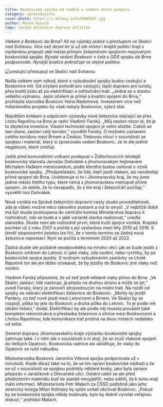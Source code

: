 ```yaml
---
title: Boskovická spojka má nadále u vedení města podporu
category: zpravodajství
cover-photo: https://i.ohlasy.info/KXWSQJY.jpg
author: Marek Osouch
tags: spojka železnice doprava politika
---
```


*Vlakem z Boskovic do Brna? Až na výjimky jedině s přestupem ve Skalici nad Svitavou. Více než deset let si už ale místní i krajští politici hrají s myšlenkou propojit obě města přímým železničním spojením nazývaným boskovická spojka. Bývalé vedení Boskovic v čele s ODS spojku do Brna podporovalo. Nynější koalice pokračuje ve stejné politice.*

<img src="https://i.ohlasy.info/KXWSQJY.jpg" alt="cestující přestupují ve Skalici nad Svitavou" class="img-responsive">

Našla celkem osm výhod, které z vybudování spojky budou cestující a Boskovice mít. Od zvýšení pohodlí pro cestující, lepší dopravu pro turisty, přes kratší jízdu až po elektrifikaci a odhlučnění trati. „Jedná se o stavbu velkého významu. Jejím účelem je přímé a kvalitní spojení do Brna,“ prohlásila starostka Boskovic Hana Nedomová. Investorem více než miliardového projektu by však nebyly Boskovice, nýbrž stát.

Největším kritikem a odpůrcem výstavby nové železnice stáčející se přes Lhotu Rapotinu na Brno je radní Vladimír Farský. „Můj osobní názor je, že je to zbytečná investice. Vlastní technické spojení je velmi složité. Cokoli se tam stane, zastaví celý koridor,“ vysvětlil Farský. O možném zastavení celého koridoru mezi Brnem a Českou Třebovou mluví v souvislosti se spojkou i materiál, který si zpracovalo vedení Boskovic. Je to ale jediné negativum, které zmiňují.

Ještě před komunálními volbami podepsal v Židlochovicích tehdejší boskovický starosta Jaroslav Dohnálek s jihomoravským hejtmanem Michalem Haškem memorandum, podle kterého budou usilovat o vznik boskovické spojky. „Předpokládám, že lidé, kteří jezdí vlakem, asi neodmítají přímé spojení do Brna. Uvědomuje si to i Jihomoravský kraj, že my jsme jediné město třetího typu, které nemá s jihomoravskou metropolí přímé spojení. Je dobře, že to nezapadlo, že s tím kraj i železničáři počítají,“ vysvětlil loni Dohnálek.

Nově vznikla na Správě železniční dopravní cesty studie proveditelnosti, zda je vůbec možné něco takového postavit a má to smysl. „V nejbližší době má být studie postoupena do centrální komise Ministerstva dopravy k rozhodnutí, zda se bude a v jaké variantě stavba realizovat,“ uvedla starostka. Studie není ale rozhodně první, která kvůli spojce vznikla. Krajská pochází už z roku 2007 a počítá s její výstavbou mezi léty 2010 až 2016. S téměř stoprocentní jistotou lze říci, že v tomto termínu se žádná nová železnice nepostaví. Nyní se počítá s termínem 2020 až 2022.

Žádná studie ale pořádně neodpověděla na mnoho věcí: jak se bude jezdit z Boskovic směrem do Letovic či jaké vlaky, zda osobní, nebo rychlíky, by po boskovické spojce jezdily. S možným vybudováním zastávky ve Lhotě Rapotině lze ale jen těžko očekávat, že by jezdily do Boskovic jiné vlaky než osobní.

Vladimír Farský připomíná, že už teď jezdí některé vlaky přímo do Brna. „Ve Skalici zastaví, lidé nastoupí, já přejdu na druhou stranu a může se jet,“ uvedl Farský, který je zároveň strojvedoucím na místní trati. Na rozdíl od spojky se nebrání elektrifikaci železnice do Boskovic. „Mohly by jezdit Pantery, co teď nově jezdí mezi Letovicemi a Brnem. Ve Skalici by se rozpojil, půlka by jela do Boskovic a druhá půlka do Letovic. To je podle mě ideální řešení,“ dodal. Elektrifikaci by ale podle něj musela provázet také kompletní rekonstrukce a přestavba železnice a silnice mezi Boskovicemi a Lhotou Rapotinou, kde komunikace trať protíná na dvou místech nedaleko od sebe.

Generel dopravy Jihomoravského kraje výstavbu boskovické spojky zahrnuje také. I v něm ale v souvislosti  s ní stojí, že se zruší vlakové spojení do Velkých Opatovic. Boskovická radnice ale uklidňuje, že vlaky do Opatovic se rušit nebudou.

Místostarostka Boskovic Jaromíra Vítková spojku podporovala už v minulosti. Klade důraz také na to, že se tím opraví boskovické nádraží a že se už v souvislosti se spojkou podnikly některé kroky, jako byla úprava přejezdu v Janáčkově a Dřevařské ulici. Ostatní radní se ale před předložením materiálu buď ke stavbě nevyjádřili, nebo sdělili, že k tomu mají málo informací. Místostarosta Petr Malach za ČSSD podobně jako jeho stranický kolega Milan Kolínský by spíše uvítali obchvat Boskovic. „Pokud by se boskovická spojka někdy budovala, bylo by dobré vyvolat veřejnou diskuzi,“ prohlásil Malach.
